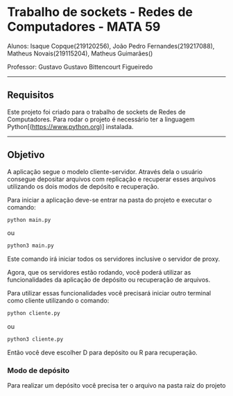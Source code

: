 # Trabalho de sockets - Redes de Computadores - MATA 59

Alunos: Isaque Copque(219120256), João Pedro Fernandes(219217088), Matheus Novais(219115204), Matheus Guimarães()

Professor: Gustavo Gustavo Bittencourt Figueiredo

---

## Requisitos

Este projeto foi criado para o trabalho de sockets de Redes de Computadores. Para rodar o projeto é necessário ter a linguagem Python[(https://www.python.org)] instalada.

---
## Objetivo
A aplicação segue o modelo cliente-servidor. Através dela o usuário consegue depositar arquivos com replicação e recuperar esses arquivos utilizando os dois modos de depósito e recuperação.

Para iniciar a aplicação deve-se entrar na pasta do projeto e executar o comando:

``` bash
python main.py

```
ou

```bash
python3 main.py
```

Este comando irá iniciar todos os servidores inclusive o servidor de proxy.

Agora, que os servidores estão rodando, você poderá utilizar as funcionalidades da aplicação de depósito ou recuperação de arquivos.

Para utilizar essas funcionalidades você precisará iniciar outro terminal como cliente utilizando o comando:

``` bash
python cliente.py

```
ou

```bash
python3 cliente.py
```
Então você deve escolher D para depósito ou R para recuperação.
### Modo de depósito

Para realizar um depósito você precisa ter o arquivo na pasta raiz do projeto
 